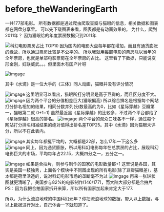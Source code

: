 # before_theWanderingEarth

一共177部电影。
所有数据都是通过爬虫爬取豆瓣与猫眼的信息，相关数据和图表都在网盘分享里。
可以先下载图表来看，图表都是有动画效果的。
为什么，爬到2011年？
因为猫眼给的年度票房数据只到2011年

![科幻电影票房占比 TOP10](https://img.nga.178.com/attachments/mon_201902/15/-cckxQ5-9royK1iT3cS12w-b4.png)
因为国内的电影大盘每年都在增加，而且有通货膨胀的缘故，所以通过票房比较是不公平的。
所以我就用每部电影的票房除以当年的全年票房，也就是单部电影票房在全年票房的占比。
这里看了下数据，只能说变形金刚，妇联威武。。。但里面木有国产片呀

![imgage](https://img.nga.178.com/attachments/mon_201902/15/-7Q5-j8pwK1dT3cS12w-b4.jpg.medium.jpg)

其中《水滴》是一位大手的《三体》同人动画，猫眼并没有评分情况

 ![imgage](https://img.nga.178.com/attachments/mon_201902/15/-7Q5-fsvpK1dT3cS12w-b4.jpg.medium.jpg)
这里明显可以看出，猫眼所打分明显是高于豆瓣的，而且区分度不大。
  ![imgage](https://img.nga.178.com/attachments/mon_201902/15/-7Q5-6h64ZbT3cS12w-m8.jpg.medium.jpg)
因为两个平台的分值相差巨大(猫眼偏高)
所以综合排名是根据每个网站打分排名相加的结果，相同分数并列(分数最高的为0，比如《星际穿越》豆瓣第一，猫眼第二就 0+1=1)
虽然最近黑《星际穿越》的比较多，不过两个平台都给了《星际穿越》很高的排名。
![imgage](https://img.nga.178.com/attachments/mon_201902/15/-cckxQ5-d6txZaT3cS12w-m8.png)
两个平台的观众口味各不一样，通过每个网站打分排名相减结果的绝对值得出排名差TOP25。其中《水滴》因为猫眼未评分，所以不在此表内。


![imgage](https://img.nga.178.com/attachments/mon_201902/15/-7Q5-hskiKnT3cSm8-b4.jpg.medium.jpg)
其实每年都挺平均的，大概都是22部，怎么17年一下这么多
![imgage](https://img.nga.178.com/attachments/mon_201902/15/-cckxQ5-ct1sKvT3cSm8-b4.png)
同上，因为通货膨胀，所以用科幻电影每年在总票房的占比，展现科幻电影巨大的市场，平均每年占22.15，大概四分之一，五分之一。

![imgage](https://img.nga.178.com/attachments/mon_201902/15/-7Q5-5ho8KpT3cSm8-b4.jpg.medium.jpg)
如果是合拍片，则参与制作的国家的电影数量都+1
这里说是各国，其实是美国一枝独秀，上面各个模块中不同图出现的所有电影(除了豆瓣猫眼差)，基本都是荷里活造的，说对科幻电影市场的垄断毫不为过
![imgage](https://img.nga.178.com/attachments/mon_201902/15/-cckxQ5-a0prK1dT3cSp0-b4.png)
再来一张饼状图就更清晰了，美国参与82%的电影制作(146/177)，而大陆大部分都是合拍片
PS：因为我把合拍国家拆开来算，所以所有国家加起来肯定大于177.

所以，为什么流浪地球的中国科幻元年？你把流浪地球的数据，带入以上数据，与以上数据进行对比，自己体会一下就知道了。

